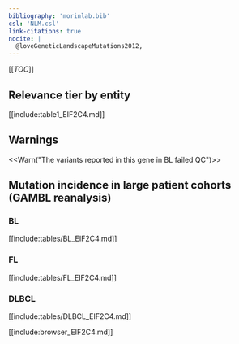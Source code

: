 ```yaml
---
bibliography: 'morinlab.bib'
csl: 'NLM.csl'
link-citations: true
nocite: |
  @loveGeneticLandscapeMutations2012, 
---
```

[[_TOC_]]





## Relevance tier by entity

[[include:table1_EIF2C4.md]]

## Warnings

<<Warn("The variants reported in this gene in BL failed QC")>>

## Mutation incidence in large patient cohorts (GAMBL reanalysis)

### BL
[[include:tables/BL_EIF2C4.md]]

### FL
[[include:tables/FL_EIF2C4.md]]

### DLBCL
[[include:tables/DLBCL_EIF2C4.md]]

[[include:browser_EIF2C4.md]]

